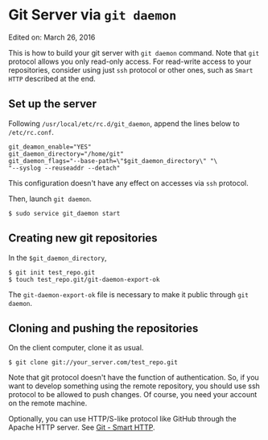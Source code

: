 # Git Server via `git daemon`

Edited on: March 26, 2016

This is how to build your git server with `git daemon` command.
Note that `git` protocol allows you only read-only access.
For read-write access to your repositories,
consider using just `ssh` protocol or other ones,
such as `Smart HTTP` described at the end.


## Set up the server

Following `/usr/local/etc/rc.d/git_daemon`, append the lines below to
`/etc/rc.conf`.

```
git_deamon_enable="YES"
git_daemon_directory="/home/git"
git_daemon_flags="--base-path=\"$git_daemon_directory\" "\
"--syslog --reuseaddr --detach"
```

This configuration doesn't have any effect on accesses via `ssh` protocol.

Then, launch `git daemon`.

```
$ sudo service git_daemon start
```


## Creating new git repositories

In the `$git_daemon_directory`,

```
$ git init test_repo.git
$ touch test_repo.git/git-daemon-export-ok
```

The `git-daemon-export-ok` file is necessary to make it public
through `git daemon`.


## Cloning and pushing the repositories

On the client computer, clone it as usual.

```
$ git clone git://your_server.com/test_repo.git
```

Note that git protocol doesn't have the function of authentication.
So, if you want to develop something using the remote repository,
you should use ssh protocol to be allowed to push changes.
Of course, you need your account on the remote machine.

Optionally, you can use HTTP/S-like protocol like GitHub
through the Apache HTTP server.
See [Git - Smart HTTP](https://git-scm.com/book/en/v2/Git-on-the-Server-Smart-HTTP).
